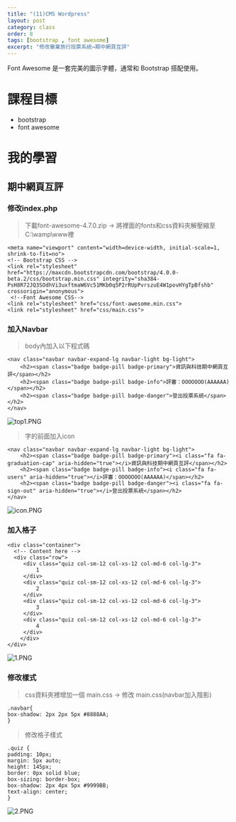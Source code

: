 ```yaml
---
title: "(11)CMS Wordpress"
layout: post
category: class
order: 8
tags: [bootstrap , font awesome]
excerpt: "修改畢業旅行投票系統→期中網頁互評"
---
```

Font Awesome 是一套完美的圖示字體，通常和 Bootstrap 搭配使用。

# 課程目標
- bootstrap
- font awesome

# 我的學習

## 期中網頁互評

### 修改index.php
> 下載font-awesome-4.7.0.zip → 將裡面的fonts和css資料夾解壓縮至C:\wamp\www裡

```
<meta name="viewport" content="width=device-width, initial-scale=1, shrink-to-fit=no">
<!-- Bootstrap CSS -->
<link rel="stylesheet" href="https://maxcdn.bootstrapcdn.com/bootstrap/4.0.0-beta.2/css/bootstrap.min.css" integrity="sha384-PsH8R72JQ3SOdhVi3uxftmaW6Vc51MKb0q5P2rRUpPvrszuE4W1povHYgTpBfshb" crossorigin="anonymous">
 <!--Font Awesome CSS-->
<link rel="stylesheet" href="css/font-awesome.min.css">
<link rel="stylesheet" href="css/main.css">
```

### 加入Navbar

> body內加入以下程式碼

```
<nav class="navbar navbar-expand-lg navbar-light bg-light">
    <h2><span class="badge badge-pill badge-primary">資訊與科技期中網頁互評</span></h2>
    <h2><span class="badge badge-pill badge-info">評審：OOOOOOO(AAAAAA)</span></h2>
    <h2><span class="badge badge-pill badge-danger">登出投票系統</span></h2>
</nav>
```
![top1.PNG](https://i.loli.net/2017/12/02/5a2263daa6cfe.png)

> 字的前面加入icon

```
<nav class="navbar navbar-expand-lg navbar-light bg-light">
    <h2><span class="badge badge-pill badge-primary"><i class="fa fa-graduation-cap" aria-hidden="true"></i>資訊與科技期中網頁互評</span></h2>
    <h2><span class="badge badge-pill badge-info"><i class="fa fa-users" aria-hidden="true"></i>評審：OOOOOOO(AAAAAA)</span></h2>
    <h2><span class="badge badge-pill badge-danger"><i class="fa fa-sign-out" aria-hidden="true"></i>登出投票系統</span></h2>
</nav>
```
![icon.PNG](https://i.loli.net/2017/12/02/5a2263dab4b42.png)

### 加入格子

```
<div class="container">
  <!-- Content here -->
  <div class="row">
     <div class="quiz col-sm-12 col-xs-12 col-md-6 col-lg-3">
         1
     </div>
     <div class="quiz col-sm-12 col-xs-12 col-md-6 col-lg-3">
         2
     </div>
     <div class="quiz col-sm-12 col-xs-12 col-md-6 col-lg-3">
         3
     </div>
     <div class="quiz col-sm-12 col-xs-12 col-md-6 col-lg-3">
         4
     </div>
    </div>
</div>
```
![1.PNG](https://i.loli.net/2017/12/02/5a2263dab45ca.png)

### 修改樣式

> css資料夾裡增加一個 main.css → 修改 main.css(navbar加入陰影)

```
.navbar{
box-shadow: 2px 2px 5px #8888AA;
}
```

> 修改格子樣式

```
.quiz {
padding: 10px;
margin: 5px auto;
height: 145px;
border: 0px solid blue;
box-sizing: border-box;
box-shadow: 2px 4px 5px #9999BB;
text-align: center;
}
```
![2.PNG](https://i.loli.net/2017/12/02/5a2263dab4876.png)







[1]: https://github.com/        "GitHub"
[2]: https://pages.github.com/  "GitHub Pages"
[3]: https://jekyllrb.com/      "Jekyll"
[4]: http://markdown.tw         "Markdown文件"
[5]: http://dillinger.io/       "Dillinger"








